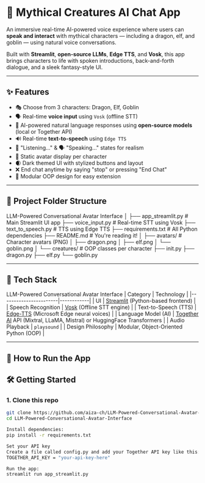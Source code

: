 # 🧙 Mythical Creatures AI Chat App

An immersive real-time AI-powered voice experience where users can **speak and interact** with mythical characters — including a dragon, elf, and goblin — using natural voice conversations.

Built with **Streamlit**, **open-source LLMs**, **Edge TTS**, and **Vosk**, this app brings characters to life with spoken introductions, back-and-forth dialogue, and a sleek fantasy-style UI.

---

## ✨ Features

- 🎭 Choose from 3 characters: Dragon, Elf, Goblin
- 🗣️ Real-time **voice input** using `Vosk` (offline STT)
- 💬 AI-powered natural language responses using **open-source models** (local or Together API)
- 🔊 Real-time **text-to-speech** using `Edge TTS`
- 🎤 "Listening..." & 🗣️ "Speaking..." states for realism
- 🧝 Static avatar display per character
- 🌒 Dark themed UI with stylized buttons and layout
- ❌ End chat anytime by saying "stop" or pressing "End Chat"
- 🧱 Modular OOP design for easy extension

---

## 📁 Project Folder Structure

LLM-Powered Conversational Avatar Interface
│
├── app_streamlit.py # Main Streamlit UI app
├── voice_input.py # Real-time STT using Vosk
├── text_to_speech.py # TTS using Edge TTS
├── requirements.txt # All Python dependencies
├── README.md # You're reading it!
│
├── avatars/ # Character avatars (PNG)
│ ├── dragon.png
│ ├── elf.png
│ └── goblin.png
│
└── creatures/ # OOP classes per character
├── init.py
├── dragon.py
├── elf.py
└── goblin.py


---

## 🔧 Tech Stack
LLM-Powered Conversational Avatar Interface
| Category              | Technology |
|-----------------------|------------|
| UI                    | [Streamlit](https://streamlit.io) (Python-based frontend) |
| Speech Recognition    | [Vosk](https://alphacephei.com/vosk/) (Offline STT engine) |
| Text-to-Speech (TTS)  | [Edge-TTS](https://github.com/rany2/edge-tts) (Microsoft Edge neural voices) |
| Language Model (AI)   | [Together AI](https://www.together.ai/) API (Mixtral, LLaMA, Mistral) or HuggingFace Transformers |
| Audio Playback        | `playsound` |
| Design Philosophy     | Modular, Object-Oriented Python (OOP) |

---

## 🚀 How to Run the App
## 🛠️ Getting Started

### 1. Clone this repo

```bash
git clone https://github.com/aiza-ch/LLM-Powered-Conversational-Avatar-Interface.git
cd LLM-Powered-Conversational-Avatar-Interface

Install dependencies:
pip install -r requirements.txt

Set your API key
Create a file called config.py and add your Together API key like this:
TOGETHER_API_KEY = "your-api-key-here"

Run the app:
streamlit run app_streamlit.py
